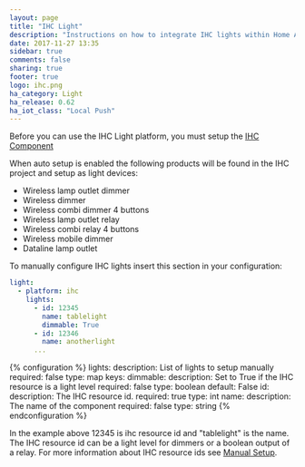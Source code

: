 ```yaml
---
layout: page
title: "IHC Light"
description: "Instructions on how to integrate IHC lights within Home Assistant."
date: 2017-11-27 13:35
sidebar: true
comments: false
sharing: true
footer: true
logo: ihc.png
ha_category: Light
ha_release: 0.62
ha_iot_class: "Local Push"
---
```


Before you can use the IHC Light platform, you must setup the [IHC Component](/components/ihc/)

When auto setup is enabled the following products will be found in the IHC project and setup as light devices:

* Wireless lamp outlet dimmer
* Wireless dimmer
* Wireless combi dimmer 4 buttons
* Wireless lamp outlet relay
* Wireless combi relay 4 buttons
* Wireless mobile dimmer
* Dataline lamp outlet

To manually configure IHC lights insert this section in your configuration:

```yaml
light:
  - platform: ihc
    lights:
      - id: 12345
        name: tablelight
        dimmable: True
      - id: 12346
        name: anotherlight
      ...
```

{% configuration %}
lights:
  description: List of lights to setup manually
  required: false
  type: map
  keys:
    dimmable:
      description: Set to True if the IHC resource is a light level
      required: false
      type: boolean
      default: False
    id:
      description: The IHC resource id.
      required: true
      type: int
    name:
      description: The name of the component
      required: false
      type: string
{% endconfiguration %}

In the example above 12345 is ihc resource id and "tablelight" is the name. 
The IHC resource id can be a light level for dimmers or a boolean output of a relay. 
For more information about IHC resource ids see [Manual Setup](/components/ihc/#manual-setup).
